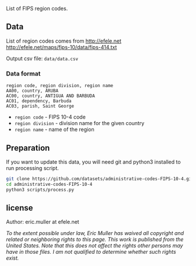 List of FIPS region codes.

## Data

List of region codes comes from http://efele.net  
http://efele.net/maps/fips-10/data/fips-414.txt

Output csv file: `data/data.csv`

### Data format

```
region code, region division, region name
AA00, country, ARUBA
AC00, country, ANTIGUA AND BARBUDA
AC01, dependency, Barbuda
AC03, parish, Saint George
```

* `region code` - FIPS 10-4 code
* `region division` - division name for the given country
* `region name` - name of the region
 
## Preparation
 
If you want to update this data, you will need git and python3 installed to run processing script.

``` bash
git clone https://github.com/datasets/administrative-codes-FIPS-10-4.git
cd administrative-codes-FIPS-10-4
python3 scripts/process.py
```

## license

Author:
eric.muller at efele.net

*To the extent possible under law, Eric Muller has waived all copyright and related or neighboring rights to this page. This work is published from the United States.
Note that this does not affect the rights other persons may have in those files. I am not qualified to determine whether such rights exist.*